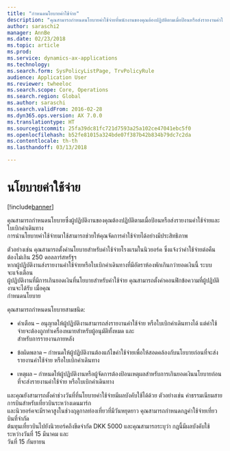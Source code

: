 ```yaml
---
title: "กำหนดนโยบายค่าใช้จ่าย"
description: "คุณสามารถกำหนดนโยบายค่าใช้จ่ายที่พนักงานของคุณต้องปฏิบัติตามเมื่อป้อนหรือส่งรายงานค่าใช้จ่ายและใบเบิกค่าเดินทางใน Microsoft Dynamics 365 for Finance and Operations, Enterprise edition"
author: saraschi2
manager: AnnBe
ms.date: 02/23/2018
ms.topic: article
ms.prod: 
ms.service: dynamics-ax-applications
ms.technology: 
ms.search.form: SysPolicyListPage, TrvPolicyRule
audience: Application User
ms.reviewer: twheeloc
ms.search.scope: Core, Operations
ms.search.region: Global
ms.author: saraschi
ms.search.validFrom: 2016-02-28
ms.dyn365.ops.version: AX 7.0.0
ms.translationtype: HT
ms.sourcegitcommit: 25fa39dc81fc721d7593a25a102ce47041ebc5f0
ms.openlocfilehash: b52fe81015a324bde07f387b42b834b79dc7c2da
ms.contentlocale: th-th
ms.lasthandoff: 03/13/2018

---
```


# <a name="expense-policies"></a>นโยบายค่าใช้จ่าย

[!include[banner](../includes/banner.md)]

คุณสามารถกำหนดนโยบายซึ่งผู้ปฏิบัติงานของคุณต้องปฏิบัติตามเมื่อป้อนหรือส่งรายงานค่าใช้จ่ายและใบเบิกค่าเดินทาง         
การนำนโยบายค่าใช้จ่ายมาใช้สามารถช่วยให้คุณจัดการค่าใช้จ่ายได้อย่างมีประสิทธิภาพ         

ตัวอย่างเช่น คุณสามารถตั้งค่านโยบายสำหรับค่าใช้จ่ายโรงแรมในนิวยอร์ค ซึ่งแจ้งว่าค่าใช้จ่ายต่อคืนต้องไม่เกิน 250 ดอลลาร์สหรัฐฯ       
หากผู้ปฏิบัติงานส่งรายงานค่าใช้จ่ายหรือใบเบิกค่าเดินทางที่มีอัตราห้องพักเกินกว่ายอดเงินนี้ ระบบจะแจ้งเตือน        
ผู้ปฏิบัติงานที่มีการเกินยอดเงินที่นโยบายสำหรับค่าใช้จ่าย คุณสามารถตั้งค่าคอนฟิกข้อความที่ผู้ปฏิบัติงานจะได้รับ เมื่อคุณ        
กำหนดนโยบาย      
        
คุณสามารถกำหนดนโยบายสามชนิด:         
        
- คำเตือน – อนุญาตให้ผู้ปฏิบัติงานสามารถส่งรายงานค่าใช้จ่าย หรือใบเบิกค่าเดินทางได้ แต่ค่าใช้จ่ายจะต้องถูกทำเครื่องหมายสำหรับผู้อนุมัติทั้งหมด และ        
สำหรับการรายงานภายหลัง        

- ข้อผิดพลาด – กำหนดให้ผู้ปฏิบัติงานต้องแก้ไขค่าใช้จ่ายเพื่อให้สอดคล้องกับนโยบายก่อนที่จะส่งรายงานค่าใช้จ่าย หรือใบเบิกค่าเดินทาง       
 
 - เหตุผล – กำหนดให้ผู้ปฏิบัติงานหรือผู้จัดการต้องป้อนเหตุผลสำหรับการเกินยอดเงินนโยบายก่อนที่จะส่งรายงานค่าใช้จ่าย หรือใบเบิกค่าเดินทาง        
 
 และคุณยังสามารถตั้งค่าช่วงวันที่ที่นโยบายค่าใช้จ่ายมีผลบังคับใช้ได้ด้วย  ตัวอย่างเช่น ค่าธรรมเนียมสายการบินสำหรับเที่ยวบินระหว่างเดนมาร์ก      
 และนิวยอร์คจะมีราคาสูงในช่วงฤดูกาลท่องเที่ยวที่มีวันหยุดยาว คุณสามารถกำหนดกฎค่าใช้จ่ายเที่ยวบินที่จำกัด      
 ต้นทุนเที่ยวบินไปยังนิวยอร์คถึงขีดจำกัด DKK 5000 และคุณสามารถระบุว่า กฎนี้มีผลบังคับใช้ระหว่างวันที่ 15 มีนาคม และ      
 วันที่ 15 กันยายน

